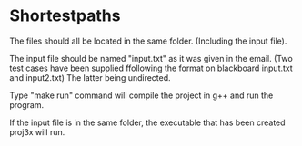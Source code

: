 Shortestpaths
=============
The files should all be located in the same folder. (Including the input file).

The input file should be named "input.txt" as it was given in the email. (Two test cases have been supplied ffollowing the format on blackboard input.txt and input2.txt) The latter being undirected.

Type "make run" command will compile the project in g++ and run the program.

If the input file is in the same folder, the executable that has been created proj3x will run.
